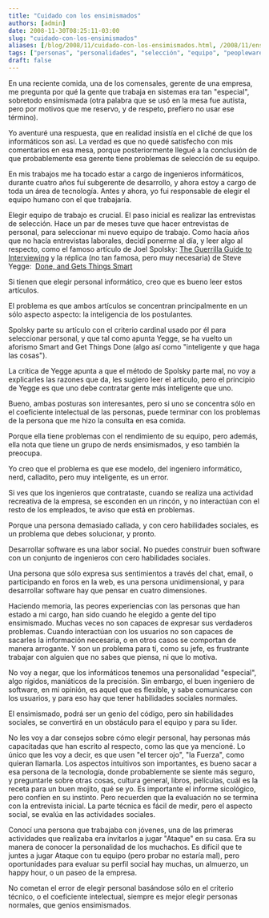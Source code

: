 ```yaml
---
title: "Cuidado con los ensimismados"
authors: [admin]
date: 2008-11-30T08:25:11-03:00
slug: "cuidado-con-los-ensimismados"
aliases: [/blog/2008/11/cuidado-con-los-ensimismados.html, /2008/11/ensimismados.html]
tags: ["personas", "personalidades", "selección", "equipo", "peopleware"]
draft: false
---
```

 
En una reciente comida, una de los comensales, gerente de una empresa,
me pregunta por qué la gente que trabaja en sistemas era tan
"especial", sobretodo ensimismada (otra palabra que se usó en la mesa
fue autista, pero por motivos que me reservo, y de respeto, prefiero no
usar ese término).

Yo aventuré una respuesta, que en realidad insistía en el cliché de que
los informáticos son así. La verdad es que no quedé satisfecho con mis
comentarios en esa mesa, porque posteriormente llegué a la conclusión de
que probablemente esa gerente tiene problemas de selección de su equipo.

En mis trabajos me ha tocado estar a cargo de ingenieros informáticos,
durante cuatro años fuí subgerente de desarrollo, y ahora estoy a cargo
de toda un área de tecnología. Antes y ahora, yo fui responsable de
elegir el equipo humano con el que trabajaría.

Elegir equipo de trabajo es crucial. El paso inicial es realizar las
entrevistas de selección. Hace un par de meses tuve que hacer
entrevistas de personal, para seleccionar mi nuevo equipo de trabajo.
Como hacía años que no hacía entrevistas laborales, decidí ponerme al
día, y leer algo al respecto, como el famoso artículo de Joel
Spolsky: [The Guerrilla Guide to Interviewing](http://www.joelonsoftware.com/articles/fog0000000073.html)
y la réplica (no tan famosa, pero muy necesaria) de Steve Yegge: 
[Done, and Gets Things Smart](http://steve-yegge.blogspot.com/2008/06/done-and-gets-things-smart.html)

Si tienen que elegir personal informático, creo que es bueno leer estos
artículos.

El problema es que ambos artículos se concentran principalmente en un
sólo aspecto aspecto: la inteligencia de los postulantes.

Spolsky parte su artículo con el criterio cardinal usado por él para
seleccionar personal, y que tal como apunta Yegge, se ha vuelto un
aforismo Smart and Get Things Done (algo así como "inteligente y que
haga las cosas").

La crítica de Yegge apunta a que el método de Spolsky parte mal, no voy
a explicarles las razones que da, les sugiero leer el artículo, pero el
principio de Yegge es que uno debe contratar gente más inteligente que
uno.

Bueno, ambas posturas son interesantes, pero si uno se concentra sólo en
el coeficiente intelectual de las personas, puede terminar con los
problemas de la persona que me hizo la consulta en esa comida.

Porque ella tiene problemas con el rendimiento de su equipo, pero
además, ella nota que tiene un grupo de nerds ensimismados, y eso
también la preocupa.

Yo creo que el problema es que ese modelo, del ingeniero informático,
nerd, calladito, pero muy inteligente, es un error.

Si ves que los ingenieros que contrataste, cuando se realiza una
actividad recreativa de la empresa, se esconden en un rincón, y no
interactúan con el resto de los empleados, te aviso que está en
problemas.

Porque una persona demasiado callada, y con cero habilidades sociales,
es un problema que debes solucionar, y pronto.

Desarrollar software es una labor social. No puedes construir buen
software con un conjunto de ingenieros con cero habilidades sociales.

Una persona que sólo expresa sus sentimientos a través del chat, email,
o participando en foros en la web, es una persona unidimensional, y para
desarrollar software hay que pensar en cuatro dimensiones.

Haciendo memoria, las peores experiencias con las personas que han
estado a mi cargo, han sido cuando he elegido a gente del tipo
ensimismado. Muchas veces no son capaces de expresar sus verdaderos
problemas. Cuando interactúan con los usuarios no son capaces de
sacarles la información necesaria, o en otros casos se comportan de
manera arrogante. Y son un problema para tí, como su jefe, es frustrante
trabajar con alguien que no sabes que piensa, ni que lo motiva.

No voy a negar, que los informáticos tenemos una personalidad
"especial", algo rígidos, maniáticos de la precisión. Sin embargo, el
buen ingeniero de software, en mi opinión, es aquel que es flexible, y
sabe comunicarse con los usuarios, y para eso hay que tener habilidades
sociales normales.

El ensimismado, podrá ser un genio del código, pero sin habilidades
sociales, se convertirá en un obstáculo para el equipo y para su lider.

No les voy a dar consejos sobre cómo elegir personal, hay personas más
capacitadas que han escrito al respecto, como las que ya mencioné. Lo
único que les voy a decir, es que usen "el tercer ojo", "la Fuerza",
como quieran llamarla. Los aspectos intuitivos son importantes, es bueno
sacar a esa persona de la tecnología, donde probablemente se siente más
seguro, y preguntarle sobre otras cosas, cultura general, libros,
películas, cuál es la receta para un buen mojito, qué se yo. Es
importante el informe sicológico, pero confíen en su instinto. Pero
recuerden que la evaluación no se termina con la entrevista inicial. La
parte técnica es fácil de medir, pero el aspecto social, se evalúa en
las actividades sociales.

Conocí una persona que trabajaba con jóvenes, una de las primeras
actividades que realizaba era invitarlos a jugar "Ataque" en su casa.
Era su manera de conocer la personalidad de los muchachos. Es difícil
que te juntes a jugar Ataque con tu equipo (pero probar no estaría mal),
pero oportunidades para evaluar su perfil social hay muchas, un
almuerzo, un happy hour, o un paseo de la empresa.

No cometan el error de elegir personal basándose sólo en el criterio
técnico, o el coeficiente intelectual, siempre es mejor elegir personas
normales, que genios ensimismados.
